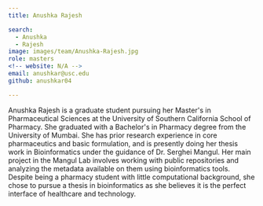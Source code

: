 ```yaml
---
title: Anushka Rajesh

search:
  - Anushka
  - Rajesh
image: images/team/Anushka-Rajesh.jpg
role: masters
<!-- website: N/A -->
email: anushkar@usc.edu
github: anushkar04

---
```


Anushka Rajesh is a graduate student pursuing her Master's in Pharmaceutical Sciences at the University of Southern California School of Pharmacy. She graduated with a Bachelor's in Pharmacy degree from the University of Mumbai. She has prior research experience in core pharmaceutics and basic formulation, and is presently doing her thesis work in Bioinformatics under the guidance of Dr. Serghei Mangul. Her main project in the Mangul Lab involves working with public repositories and analyzing the metadata available on them using bioinformatics tools. Despite being a pharmacy student with little computational background, she chose to pursue a thesis in bioinformatics as she believes it is the perfect interface of healthcare and technology.
